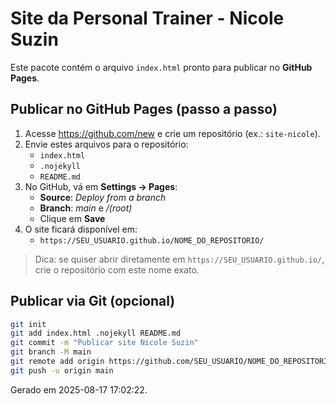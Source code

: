 # Site da Personal Trainer - Nicole Suzin

Este pacote contém o arquivo `index.html` pronto para publicar no **GitHub Pages**.

## Publicar no GitHub Pages (passo a passo)

1. Acesse https://github.com/new e crie um repositório (ex.: `site-nicole`).
2. Envie estes arquivos para o repositório:
   - `index.html`
   - `.nojekyll`
   - `README.md`
3. No GitHub, vá em **Settings → Pages**:
   - **Source**: *Deploy from a branch*
   - **Branch**: *main* e */(root)*
   - Clique em **Save**
4. O site ficará disponível em:
   - `https://SEU_USUARIO.github.io/NOME_DO_REPOSITORIO/`

> Dica: se quiser abrir diretamente em `https://SEU_USUARIO.github.io/`, crie o repositório com este nome exato.

## Publicar via Git (opcional)

```bash
git init
git add index.html .nojekyll README.md
git commit -m "Publicar site Nicole Suzin"
git branch -M main
git remote add origin https://github.com/SEU_USUARIO/NOME_DO_REPOSITORIO.git
git push -u origin main
```

Gerado em 2025-08-17 17:02:22.
